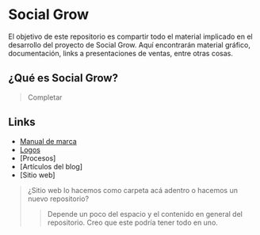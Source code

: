 # Social Grow
El objetivo de este repositorio es compartir todo el material implicado en el desarrollo del proyecto de Social Grow. Aquí encontrarán material gráfico, documentación, links a presentaciones de ventas, entre otras cosas.

## ¿Qué es Social Grow?
> Completar

## Links
- [Manual de marca](https://github.com/inkua/Social-Grow/tree/main/manual-marca)
- [Logos](https://github.com/inkua/Social-Grow/tree/main/logos)
- [Procesos]
- [Artículos del blog]
- [Sitio web]
> ¿Sitio web lo hacemos como carpeta acá adentro o hacemos un nuevo repositorio?
> > Depende un poco del espacio y el contenido en general del repositorio. Creo que este podría tener todo en uno. 
